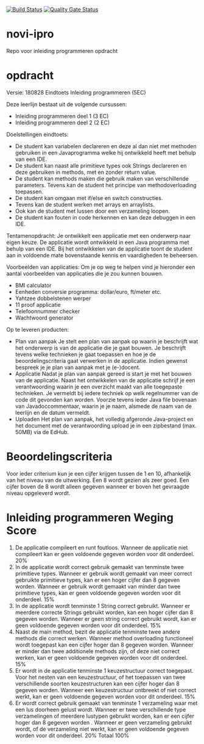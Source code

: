 [![Build Status](https://travis-ci.com/mcvdmvs/novi-ipro.svg?branch=master)](https://travis-ci.com/mcvdmvs/novi-ipro) [![Quality Gate Status](https://sonarcloud.io/api/project_badges/measure?project=mcvdmvs_novi-ipro&metric=alert_status)](https://sonarcloud.io/dashboard?id=mcvdmvs_novi-ipro)

# novi-ipro
Repo voor inleiding programmeren opdracht

# opdracht
Versie: 180828
Eindtoets Inleiding programmeren (5EC)

Deze leerlijn bestaat uit de volgende cursussen:
* Inleiding programmeren deel 1 (3 EC)
* Inleiding programmeren deel 2 (2 EC)

Doelstellingen eindtoets:
* De student kan variabelen declareren en deze al dan niet met methoden gebruiken in een Javaprogramma welke hij ontwikkeld heeft met behulp van een IDE.
* De student kan naast alle primitieve types ook Strings declareren en deze gebruiken in methods, met en zonder return value.
* De student kan methods maken die gebruik maken van verschillende parameters. Tevens kan de student het principe van methodoverloading toepassen.
* De student kan omgaan met if/else en switch constructies.
* Tevens kan de student werken met arrays en arraylists.
* Ook kan de student met lussen door een verzameling loopen.
* De student kan fouten in code herkennen en kan deze debuggen in een IDE.

Tentamenopdracht:
Je ontwikkelt een applicatie met een onderwerp naar eigen keuze. De applicatie wordt ontwikkeld in een Java programma met behulp van een IDE. Bij het ontwikkelen van de applicatie toont de student aan in voldoende mate bovenstaande kennis en vaardigheden te beheersen.

Voorbeelden van applicaties:
Om je op weg te helpen vind je hieronder een aantal voorbeelden van applicaties die je zou kunnen bouwen.
* BMI calculator
* Eenheden conversie programma: dollar/euro, ft/meter etc.
* Yahtzee dobbelstenen werper
* 11 proof applicatie
* Telefoonnummer checker
* Wachtwoord generator

Op te leveren producten:
* Plan van aanpak
Je stelt een plan van aanpak op waarin je beschrijft wat het onderwerp is van de applicatie die je gaat bouwen. Je beschrijft tevens welke technieken je gaat toepassen en hoe je de beoordelingscriteria gaat verwerken in de applicatie. Indien gewenst bespreek je je plan van aanpak met je (e-)docent.
* Applicatie
Nadat je plan van aanpak gereed is start je met het bouwen van de applicatie. Naast het ontwikkelen van de applicatie schrijf je een verantwoording waarin je een overzicht maakt
van alle toegepaste technieken. Je vermeldt bij iedere techniek op welk regelnummer van de code dit gevonden kan worden. Voorzie tevens ieder Java file bovenaan van Javadoccommentaar, waarin je je naam, alsmede de naam van de leerlijn en de datum vermeldt.
* Uploaden
Het plan van aanpak, het volledig afgeronde Java-project en het document met de verantwoording upload je in een zipbestand (max. 50MB) via de EdHub.

# Beoordelingscriteria
Voor ieder criterium kun je een cijfer krijgen tussen de 1 en 10, afhankelijk van het niveau van de uitwerking. Een 8 wordt gezien als zeer goed. Een cijfer boven de 8 wordt alleen gegeven wanneer er boven het gevraagde niveau opgeleverd wordt.

# Inleiding programmeren Weging Score
1. De applicatie compileert en runt foutloos. Wanneer de applicatie niet compileert kan er geen voldoende gegeven worden voor dit onderdeel. 20%
2. In de applicatie wordt correct gebruik gemaakt van tenminste twee primitieve types. Wanneer er gebruik wordt gemaakt van meer correct gebruikte primitieve types, kan er een hoger cijfer dan 8 gegeven worden. Wanneer er gebruik wordt gemaakt van minder dan twee primitieve types, kan er geen voldoende gegeven worden voor dit onderdeel. 15%
3. In de applicatie wordt tenminste 1 String correct gebruikt. Wanneer er meerdere correcte Strings gebruikt worden, kan een hoger cijfer dan 8 gegeven worden. Wanneer er geen string correct gebruikt wordt, kan er geen voldoende gegeven worden voor dit onderdeel. 15%
4. Naast de main method, bezit de applicatie tenminste twee andere methods die correct werken. Wanneer method overloading functioneel wordt toegepast kan een cijfer hoger dan 8 gegeven worden. Wanneer er minder dan twee additionele methods zijn, of deze niet correct werken, kan er geen voldoende gegeven worden voor dit onderdeel. 15%
5. Er wordt in de applicatie tenminste 1 keuzestructuur correct toegepast. Voor het nesten van een keuzestructuur, of het toepassen van twee verschillende soorten keuzestructuren kan een cijfer hoger dan 8 gegeven worden. Wanneer een keuzestructuur ontbreekt of niet correct werkt, kan er geen voldoende gegeven worden voor dit onderdeel. 15%
6. Er wordt correct gebruik gemaakt van tenminste 1 verzameling waar met een lus doorheen gelust wordt. Wanneer er twee verschillende type verzamelingen of meerdere lustypen gebruikt worden, kan er een cijfer hoger dan 8 gegeven worden . Wanneer er geen verzameling gebruikt wordt, of de verzameling niet werkt, kan er geen voldoende gegeven worden voor dit onderdeel. 20%
Totaal 100%

#

